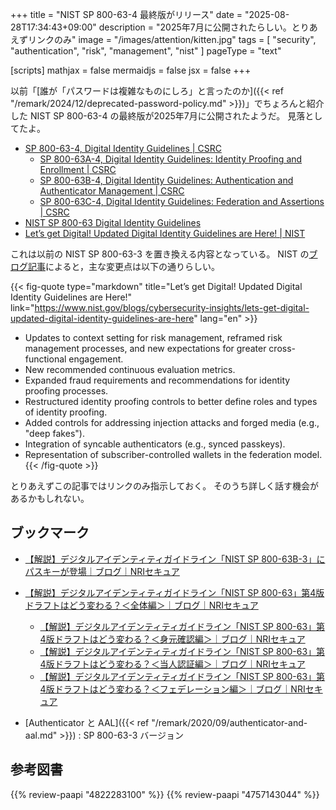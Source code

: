 +++
title = "NIST SP 800-63-4 最終版がリリース"
date =  "2025-08-28T17:34:43+09:00"
description = "2025年7月に公開されたらしい。とりあえずリンクのみ"
image = "/images/attention/kitten.jpg"
tags = [ "security", "authentication", "risk", "management", "nist" ]
pageType = "text"

[scripts]
  mathjax = false
  mermaidjs = false
  jsx = false
+++

以前「[誰が「パスワードは複雑なものにしろ」と言ったのか]({{< ref "/remark/2024/12/deprecated-password-policy.md" >}})」でちょろんと紹介した NIST SP 800-63-4 の最終版が2025年7月に公開されたようだ。
見落としてたよ。

- [SP 800-63-4, Digital Identity Guidelines | CSRC](https://csrc.nist.gov/pubs/sp/800/63/4/final)
  - [SP 800-63A-4, Digital Identity Guidelines: Identity Proofing and Enrollment | CSRC](https://csrc.nist.gov/pubs/sp/800/63/a/4/final)
  - [SP 800-63B-4, Digital Identity Guidelines: Authentication and Authenticator Management | CSRC](https://csrc.nist.gov/pubs/sp/800/63/b/4/final)
  - [SP 800-63C-4, Digital Identity Guidelines: Federation and Assertions | CSRC](https://csrc.nist.gov/pubs/sp/800/63/c/4/final)
- [NIST SP 800-63 Digital Identity Guidelines](https://pages.nist.gov/800-63-4/)
- [Let’s get Digital! Updated Digital Identity Guidelines are Here! | NIST](https://www.nist.gov/blogs/cybersecurity-insights/lets-get-digital-updated-digital-identity-guidelines-are-here)

これは以前の NIST SP 800-63-3 を置き換える内容となっている。
NIST の[ブログ記事](https://www.nist.gov/blogs/cybersecurity-insights/lets-get-digital-updated-digital-identity-guidelines-are-here "Let’s get Digital! Updated Digital Identity Guidelines are Here! | NIST")によると，主な変更点は以下の通りらしい。

{{< fig-quote type="markdown" title="Let’s get Digital! Updated Digital Identity Guidelines are Here!" link="https://www.nist.gov/blogs/cybersecurity-insights/lets-get-digital-updated-digital-identity-guidelines-are-here" lang="en" >}}
- Updates to context setting for risk management, reframed risk management processes, and new expectations for greater cross-functional engagement.
- New recommended continuous evaluation metrics.
- Expanded fraud requirements and recommendations for identity proofing processes.
- Restructured identity proofing controls to better define roles and types of identity proofing.
- Added controls for addressing injection attacks and forged media (e.g., "deep fakes").
- Integration of syncable authenticators (e.g., synced passkeys).
- Representation of subscriber-controlled wallets in the federation model.
{{< /fig-quote >}}

とりあえずこの記事ではリンクのみ指示しておく。
そのうち詳しく話す機会があるかもしれない。

## ブックマーク

- [【解説】デジタルアイデンティティガイドライン「NIST SP 800-63B-3」にパスキーが登場｜ブログ｜NRIセキュア](https://www.nri-secure.co.jp/blog/nist-sp-800-63b-3)
- [【解説】デジタルアイデンティティガイドライン「NIST SP 800-63」第4版ドラフトはどう変わる？＜全体編＞｜ブログ｜NRIセキュア](https://www.nri-secure.co.jp/blog/nist-sp-800-63-4-draft01)
  - [【解説】デジタルアイデンティティガイドライン「NIST SP 800-63」第4版ドラフトはどう変わる？＜身元確認編＞｜ブログ｜NRIセキュア](https://www.nri-secure.co.jp/blog/nist-sp-800-63-4-draft02)
  - [【解説】デジタルアイデンティティガイドライン「NIST SP 800-63」第4版ドラフトはどう変わる？＜当人認証編＞｜ブログ｜NRIセキュア](https://www.nri-secure.co.jp/blog/nist-sp-800-63-4-draft03)
  - [【解説】デジタルアイデンティティガイドライン「NIST SP 800-63」第4版ドラフトはどう変わる？＜フェデレーション編＞｜ブログ｜NRIセキュア](https://www.nri-secure.co.jp/blog/nist-sp-800-63-4-draft04)

- [Authenticator と AAL]({{< ref "/remark/2020/09/authenticator-and-aal.md" >}}) : SP 800-63-3 バージョン

## 参考図書

{{% review-paapi "4822283100" %}} <!-- セキュリティはなぜやぶられたのか -->
{{% review-paapi "4757143044" %}} <!-- 信頼と裏切りの社会 -->
